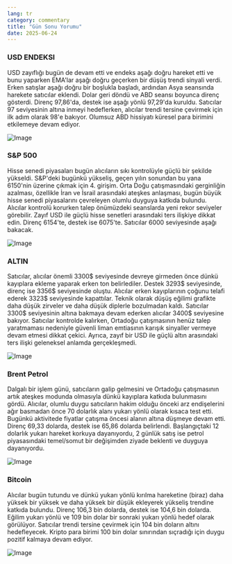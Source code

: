```yaml
---
lang: tr
category: commentary
title: "Gün Sonu Yorumu"
date: 2025-06-24
---
```


### USD ENDEKSI

USD zayıflığı bugün de devam etti ve endeks aşağı doğru hareket etti ve bunu yaparken EMA'lar aşağı doğru geçerken bir düşüş trendi sinyali verdi. Erken satışlar aşağı doğru bir boşlukla başladı, ardından Asya seansında harekete satıcılar eklendi. Dolar geri döndü ve ABD seansı boyunca direnç gösterdi. Direnç 97,86'da, destek ise aşağı yönlü 97,29'da kuruldu. Satıcılar 97 seviyesinin altına inmeyi hedeflerken, alıcılar trendi tersine çevirmek için ilk adım olarak 98'e bakıyor. Olumsuz ABD hissiyatı küresel para birimini etkilemeye devam ediyor.

![Image](https://markleighedu.github.io/img/Jun-2025/24-Jun-2025/usdindex.jpg)

### S&P 500

Hisse senedi piyasaları bugün alıcıların sıkı kontrolüyle güçlü bir şekilde yükseldi. S&P'deki bugünkü yükseliş, geçen yılın sonundan bu yana 6150'nin üzerine çıkmak için 4. girişim. Orta Doğu çatışmasındaki gerginliğin azalması, özellikle İran ve İsrail arasındaki ateşkes anlaşması, bugün büyük hisse senedi piyasalarını çevreleyen olumlu duyguya katkıda bulundu. Alıcılar kontrolü korurken talep önümüzdeki seanslarda yeni rekor seviyeler görebilir. Zayıf USD ile güçlü hisse senetleri arasındaki ters ilişkiye dikkat edin. Direnç 6154'te, destek ise 6075'te. Satıcılar 6000 seviyesinde aşağı bakacak.

![Image](https://markleighedu.github.io/img/Jun-2025/24-Jun-2025/sp500.jpg)

### ALTIN

Satıcılar, alıcılar önemli 3300$ seviyesinde devreye girmeden önce dünkü kayıplara ekleme yaparak erken ton belirlediler. Destek 3293$ seviyesinde, direnç ise 3356$ seviyesinde oluştu. Alıcılar erken kayıplarının çoğunu telafi ederek 3323$ seviyesinde kapattılar. Teknik olarak düşüş eğilimi grafikte daha düşük zirveler ve daha düşük diplerle bozulmadan kaldı. Satıcılar 3300$ seviyesinin altına bakmaya devam ederken alıcılar 3400$ seviyesine bakıyor. Satıcılar kontrolde kalırken, Ortadoğu çatışmasının henüz talep yaratmaması nedeniyle güvenli liman emtiasının karışık sinyaller vermeye devam etmesi dikkat çekici. Ayrıca, zayıf bir USD ile güçlü altın arasındaki ters ilişki geleneksel anlamda gerçekleşmedi.

![Image](https://markleighedu.github.io/img/Jun-2025/24-Jun-2025/gold.jpg)

### Brent Petrol

Dalgalı bir işlem günü, satıcıların galip gelmesini ve Ortadoğu çatışmasının artık ateşkes modunda olmasıyla dünkü kayıplara katkıda bulunmasını gördü. Alıcılar, olumlu duygu satıcıların hakim olduğu önceki arz endişelerini ağır basmadan önce 70 dolarlık alanı yukarı yönlü olarak kısaca test etti. Bugünkü aktivitede fiyatlar çatışma öncesi alanın altına düşmeye devam etti. Direnç 69,33 dolarda, destek ise 65,86 dolarda belirlendi. Başlangıçtaki 12 dolarlık yukarı hareket korkuya dayanıyordu, 2 günlük satış ise petrol piyasasındaki temel/somut bir değişimden ziyade beklenti ve duyguya dayanıyordu.

![Image](https://markleighedu.github.io/img/Jun-2025/24-Jun-2025/brentoil.jpg)

### Bitcoin

Alıcılar bugün tutundu ve dünkü yukarı yönlü kırılma hareketine (biraz) daha yüksek bir yüksek ve daha yüksek bir düşük ekleyerek yükseliş trendine katkıda bulundu. Direnç 106,3 bin dolarda, destek ise 104,6 bin dolarda. Eğilim yukarı yönlü ve 109 bin dolar bir sonraki yukarı yönlü hedef olarak görülüyor. Satıcılar trendi tersine çevirmek için 104 bin doların altını hedefleyecek. Kripto para birimi 100 bin dolar sınırından sıçradığı için duygu pozitif kalmaya devam ediyor.

![Image](https://markleighedu.github.io/img/Jun-2025/24-Jun-2025/bitcoin.jpg)

